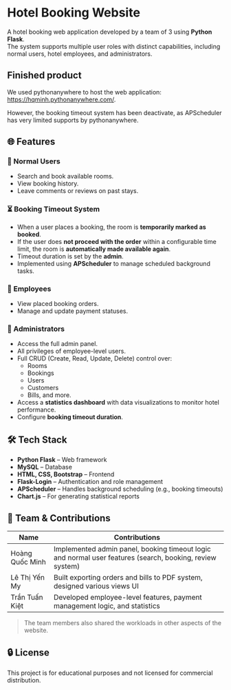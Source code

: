 # Hotel Booking Website

A hotel booking web application developed by a team of 3 using **Python Flask**.  
The system supports multiple user roles with distinct capabilities, including normal users, hotel employees, and administrators.

## Finished product
We used pythonanywhere to host the web application: https://hqminh.pythonanywhere.com/.

However, the booking timeout system has been deactivate, as APScheduler has very limited supports by pythonanywhere.

## 🌐 Features

### 👤 Normal Users
- Search and book available rooms.
- View booking history.
- Leave comments or reviews on past stays.

### ⏳ Booking Timeout System
- When a user places a booking, the room is **temporarily marked as booked**.
- If the user does **not proceed with the order** within a configurable time limit, the room is **automatically made available again**.
- Timeout duration is set by the **admin**.
- Implemented using **APScheduler** to manage scheduled background tasks.

### 🧾 Employees
- View placed booking orders.
- Manage and update payment statuses.

### 🔧 Administrators
- Access the full admin panel.
- All privileges of employee-level users.
- Full CRUD (Create, Read, Update, Delete) control over:
  - Rooms
  - Bookings
  - Users
  - Customers
  - Bills, and more.
- Access a **statistics dashboard** with data visualizations to monitor hotel performance.
- Configure **booking timeout duration**.

## 🛠️ Tech Stack
- **Python Flask** – Web framework
- **MySQL** – Database
- **HTML, CSS, Bootstrap** – Frontend
- **Flask-Login** – Authentication and role management
- **APScheduler** – Handles background scheduling (e.g., booking timeouts)
- **Chart.js** – For generating statistical reports

## 👥 Team & Contributions

| Name         | Contributions                                                                 |
|--------------|--------------------------------------------------------------------------------|
| Hoàng Quốc Minh   | Implemented admin panel, booking timeout logic and normal user features (search, booking, review system)  |
| Lê Thị Yến My     | Built exporting orders and bills to PDF system, designed various views UI |
| Trần Tuấn Kiệt    | Developed employee-level features, payment management logic, and statistics   |

> The team members also shared the workloads in other aspects of the website.

## 🔒 License

This project is for educational purposes and not licensed for commercial distribution.
